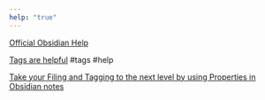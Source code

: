 ```yaml
---
help: "true"
---
```

[Official Obsidian Help](https://help.obsidian.md/)

[Tags are helpful](https://help.obsidian.md/tags) #tags #help

[Take your Filing and Tagging to the next level by using Properties in Obsidian notes](https://help.obsidian.md/properties)




